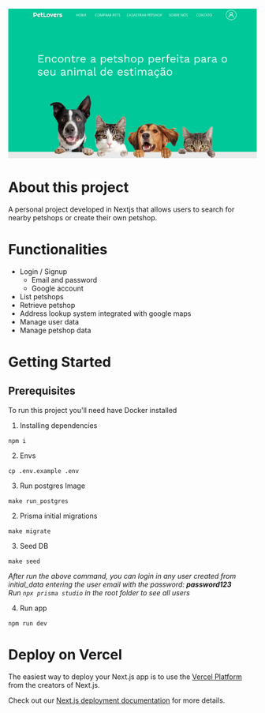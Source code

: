 ![Alt text](/public/project-img.png "Project pet-lovers route screenshot")

# About this project
A personal project developed in Nextjs that allows users to search for nearby petshops or create their own petshop.

# Functionalities
- Login / Signup
    - Email and password
    - Google account
- List petshops
- Retrieve petshop
- Address lookup system integrated with google maps
- Manage user data
- Manage petshop data


# Getting Started

## Prerequisites
To run this project you'll need have Docker installed

1. Installing dependencies
```
npm i
```

2. Envs
```
cp .env.example .env
```

3. Run postgres Image
```
make run_postgres
```

2. Prisma initial migrations
```
make migrate
```

3. Seed DB
```
make seed
```
*After run the above command, you can login in any user created from initial_data entering the user email with the password: **password123***
<br />
*Run ```npx prisma studio``` in the root folder to see all users*

4. Run app
```
npm run dev
```


# Deploy on Vercel

The easiest way to deploy your Next.js app is to use the [Vercel Platform](https://vercel.com/new?utm_medium=default-template&filter=next.js&utm_source=create-next-app&utm_campaign=create-next-app-readme) from the creators of Next.js.

Check out our [Next.js deployment documentation](https://nextjs.org/docs/deployment) for more details.

